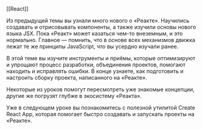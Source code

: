 [[React]]

Из предыдущей темы вы узнали много нового о «Реакте». Научились создавать и отрисовывать компоненты, а также изучили основы нового языка JSX. Пока «Реакт» может казаться чем-то внеземным, и это нормально. Главное — помнить, что в основе всех механизмов движка лежат те же принципы JavaScript, что вы усердно изучали ранее.

В этой теме вы изучите инструменты и приёмы, которые оптимизируют и упрощают процесс разработки, объединения проектов, помогают находить и исправлять ошибки. В конце узнаете, как подготовить и настроить сборку проекта, написанного на «Реакте».

Некоторые из уроков помогут пересмотреть уже знакомые концепции, другие же погрузят глубже в экосистему «Реакта».

Уже в следующем уроке вы познакомитесь с полезной утилитой Create React App, которая помогает быстро создавать и запускать проекты на «Реакте».